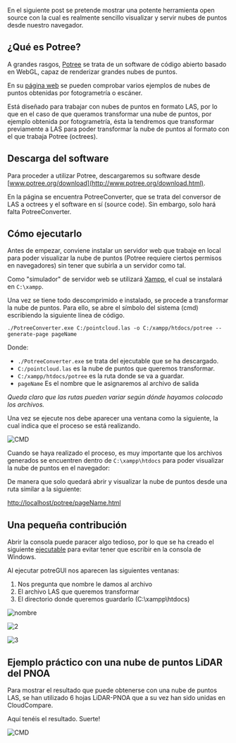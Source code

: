 En el siguiente post se pretende mostrar una potente herramienta open source con la cual es realmente sencillo visualizar y servir nubes de puntos desde nuestro navegador.

## ¿Qué es Potree?
A grandes rasgos, [Potree](www.potree.org) se trata de un software de código abierto basado en WebGL, capaz de renderizar grandes nubes de puntos.

En su [página web](www.potree.org) se pueden comprobar varios ejemplos de nubes de puntos obtenidas por fotogrametría o escáner.

Está diseñado para trabajar con nubes de puntos en formato LAS, por lo que en el caso de que queramos transformar una nube de puntos, por ejemplo obtenida por fotogrametría, ésta la tendremos que transformar previamente a LAS para poder transformar la nube de puntos al formato con el que trabaja Potree (octrees).

## Descarga del software
Para proceder a utilizar Potree, descargaremos su software desde [www.potree.org/download](http://www.potree.org/download.html).

En la página se encuentra PotreeConverter, que se trata del conversor de LAS a octrees y el software en sí (source code). Sin embargo, solo hará falta PotreeConverter.

## Cómo ejecutarlo
Antes de empezar, conviene instalar un servidor web que trabaje en local para poder visualizar la nube de puntos (Potree requiere ciertos permisos en navegadores) sin tener que subirla a un servidor como tal.

Como "simulador" de servidor web se utilizará [Xampp](https://www.apachefriends.org/de/index.html), el cual se instalará en ```C:\xampp```.

Una vez se tiene todo descomprimido e instalado, se procede a transformar la nube de puntos. Para ello, se abre el símbolo del sistema (cmd) escribiendo la siguiente línea de código.

```
./PotreeConverter.exe C:/pointcloud.las -o C:/xampp/htdocs/potree --generate-page pageName
```
Donde:
- ```./PotreeConverter.exe``` se trata del ejecutable que se ha descargado.
- ```C:/pointcloud.las``` es la nube de puntos que queremos transformar.
- ```C:/xampp/htdocs/potree``` es la ruta donde se va a guardar.
- ```pageName``` Es el nombre que le asignaremos al archivo de salida

*Queda claro que las rutas pueden variar según dónde hayamos colocado los archivos.*

Una vez se ejecute nos debe aparecer una ventana como la siguiente, la cual indica que el proceso se está realizando.

![CMD](https://github.com/JoanCano/joancano.io/blob/master/images/imgPotree/resultado.png)

Cuando se haya realizado el proceso, es muy importante que los archivos generados se encuentren dentro de ```C:\xampp\htdocs``` para poder visualizar la nube de puntos en el navegador:

De manera que solo quedará abrir y visualizar la nube de puntos desde una ruta similar a la siguiente:

[http://localhost/potree/pageName.html](http://localhost/potree/pageName.html)

## Una pequeña contribución
Abrir la consola puede paracer algo tedioso, por lo que se ha creado el siguiente [ejecutable](https://github.com/JoanCano/potreeGUI/blob/master/PotreeConverter.exe) para evitar tener que escribir en la consola de Windows.

Al ejecutar potreGUI nos aparecen las siguientes ventanas:
1. Nos pregunta que nombre le damos al archivo
2. El archivo LAS que queremos transformar
3. El directorio donde queremos guardarlo (C:\xampp\htdocs)

![nombre](https://github.com/JoanCano/joancano.io/blob/master/images/imgPotree/1.PNG)

![2](https://github.com/JoanCano/joancano.io/blob/master/images/imgPotree/2.png)

![3](https://github.com/JoanCano/joancano.io/blob/master/images/imgPotree/3.png)

## Ejemplo práctico con una nube de puntos LiDAR del PNOA

Para mostrar el resultado que puede obtenerse con una nube de puntos LAS, se han utilizado 6 hojas LiDAR-PNOA que a su vez han sido unidas en CloudCompare.

Aquí tenéis el resultado. Suerte!

![CMD](https://github.com/JoanCano/joancano.io/blob/master/images/imgPotree/resultado2.PNG)
